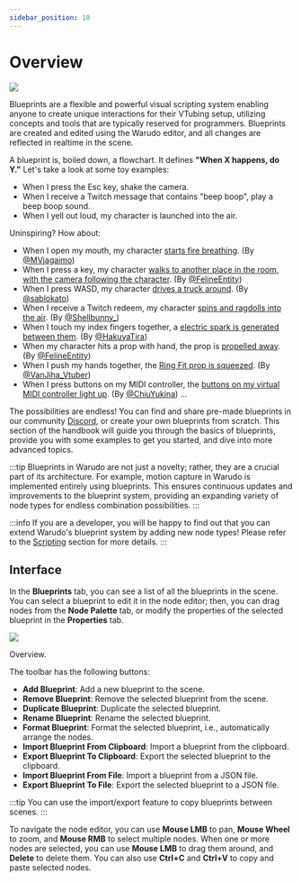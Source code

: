 ```yaml
---
sidebar_position: 10
---
```


# Overview

![](pathname:///doc-img/blueprints-cover.jpg)

Blueprints are a flexible and powerful visual scripting system enabling anyone to create unique interactions for their VTubing setup, utilizing concepts and tools that are typically reserved for programmers. Blueprints are created and edited using the Warudo editor, and all changes are reflected in realtime in the scene.

A blueprint is, boiled down, a flowchart. It defines **"When X happens, do Y."** Let's take a look at some toy examples:

* When I press the Esc key, shake the camera.
* When I receive a Twitch message that contains "beep boop", play a beep boop sound.
* When I yell out loud, my character is launched into the air.

Uninspiring? How about:

* When I open my mouth, my character [starts fire breathing](https://twitter.com/MVjagaimo/status/1725869971845333173/video/1). (By [@MVjagaimo](https://twitter.com/MVjagaimo))
* When I press a key, my character [walks to another place in the room, with the camera following the character](https://twitter.com/FelineEntity/status/1730225167572615582). (By [@FelineEntity](https://twitter.com/FelineEntity))
* When I press WASD, my character [drives a truck around](https://twitter.com/sablokato/status/1731679138677768700). (By [@sablokato](https://twitter.com/sablokato))
* When I receive a Twitch redeem, my character [spins and ragdolls into the air](https://twitter.com/Shellbunny_/status/1712629869488853260). (By [@Shellbunny_](https://twitter.com/Shellbunny_))
* When I touch my index fingers together, a [electric spark is generated between them](https://twitter.com/hakuyalabs/status/1724364814158360767). (By [@HakuyaTira](https://twitter.com/hakuyatira))
* When my character hits a prop with hand, the prop is [propelled away](https://twitter.com/FelineEntity/status/1727379837185319176). (By [@FelineEntity](https://twitter.com/FelineEntity))
* When I push my hands together, the [Ring Fit prop is squeezed](https://twitter.com/VanJiha_Vtuber/status/1737645095095341397/video/1). (By [@VanJiha_Vtuber](https://twitter.com/VanJiha_Vtuber))
* When I press buttons on my MIDI controller, the [buttons on my virtual MIDI controller light up](https://twitter.com/ChiuYukina/status/1734913824086729149). (By [@ChiuYukina](https://twitter.com/ChiuYukina))
  ...

The possibilities are endless! You can find and share pre-made blueprints in our community [Discord](https://discord.gg/warudo), or create your own blueprints from scratch. This section of the handbook will guide you through the basics of blueprints, provide you with some examples to get you started, and dive into more advanced topics.

:::tip
Blueprints in Warudo are not just a novelty; rather, they are a crucial part of its architecture. For example, motion capture in Warudo is implemented entirely using blueprints. This ensures continuous updates and improvements to the blueprint system, providing an expanding variety of node types for endless combination possibilities.
:::

:::info
If you are a developer, you will be happy to find out that you can extend Warudo's blueprint system by adding new node types! Please refer to the [Scripting](http://localhost:3002/docs/scripting/overview) section for more details.
:::

## Interface

In the **Blueprints** tab, you can see a list of all the blueprints in the scene. You can select a blueprint to edit it in the node editor; then, you can drag nodes from the **Node Palette** tab, or modify the properties of the selected blueprint in the **Properties** tab.

![](pathname:///doc-img/en-blueprints-1.png)
<p class="img-desc">Overview.</p>

The toolbar has the following buttons:
* **Add Blueprint**: Add a new blueprint to the scene.
* **Remove Blueprint**: Remove the selected blueprint from the scene.
* **Duplicate Blueprint**: Duplicate the selected blueprint.
* **Rename Blueprint**: Rename the selected blueprint.
* **Format Blueprint**: Format the selected blueprint, i.e., automatically arrange the nodes.
* **Import Blueprint From Clipboard**: Import a blueprint from the clipboard.
* **Export Blueprint To Clipboard**: Export the selected blueprint to the clipboard.
* **Import Blueprint From File**: Import a blueprint from a JSON file.
* **Export Blueprint To File**: Export the selected blueprint to a JSON file.

:::tip
You can use the import/export feature to copy blueprints between scenes.
:::

To navigate the node editor, you can use **Mouse LMB** to pan, **Mouse Wheel** to zoom, and **Mouse RMB** to select multiple nodes. When one or more nodes are selected, you can use **Mouse LMB** to drag them around, and **Delete** to delete them. You can also use **Ctrl+C** and **Ctrl+V** to copy and paste selected nodes.
